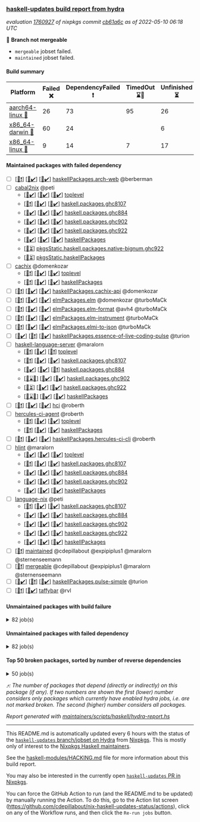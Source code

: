 ### [haskell-updates build report from hydra](https://hydra.nixos.org/jobset/nixpkgs/haskell-updates)
*evaluation [1760927](https://hydra.nixos.org/eval/1760927) of nixpkgs commit [cb61a6c](https://github.com/NixOS/nixpkgs/commits/cb61a6c576d794a7bd2c8ba392f68a7011939715) as of 2022-05-10 06:18 UTC*

:red_circle: **Branch not mergeable**
  * `mergeable` jobset failed.
  * `maintained` jobset failed.

#### Build summary

 | Platform | Failed :x: | DependencyFailed :heavy_exclamation_mark: | TimedOut :hourglass::no_entry_sign: | Unfinished :hourglass_flowing_sand: | Success :heavy_check_mark: | 
 | --- | --- | --- | --- | --- | --- | 
 | [aarch64-linux :iphone:](https://hydra.nixos.org/eval/1760927?filter=.aarch64-linux) | 26 | 73 | 95 | 26 | 6069 | 
 | [x86_64-darwin :apple:](https://hydra.nixos.org/eval/1760927?filter=.x86_64-darwin) | 60 | 24 |  | 6 | 6134 | 
 | [x86_64-linux :penguin:](https://hydra.nixos.org/eval/1760927?filter=.x86_64-linux) | 9 | 14 | 7 | 17 | 6272 | 
#### Maintained packages with failed dependency
- [ ] [[:iphone::heavy_exclamation_mark:]](https://hydra.nixos.org/build/176222440) [[:apple::heavy_check_mark:]](https://hydra.nixos.org/build/176231418) [[:penguin::heavy_check_mark:]](https://hydra.nixos.org/build/176218017) [haskellPackages.arch-web](https://hydra.nixos.org/eval/1760927?filter=haskellPackages.arch-web) @berberman
- [ ] [cabal2nix](https://hydra.nixos.org/eval/1760927?filter=cabal2nix) @peti
  - [[:iphone::heavy_check_mark:]](https://hydra.nixos.org/build/176234501) [[:apple::heavy_check_mark:]](https://hydra.nixos.org/build/176233688) [[:penguin::heavy_check_mark:]](https://hydra.nixos.org/build/176229084) [toplevel](https://hydra.nixos.org/eval/1760927?filter=cabal2nix)
  - [[:iphone::heavy_exclamation_mark:]](https://hydra.nixos.org/build/176231831) [[:apple::heavy_check_mark:]](https://hydra.nixos.org/build/176230995) [[:penguin::heavy_check_mark:]](https://hydra.nixos.org/build/176223082) [haskell.packages.ghc8107](https://hydra.nixos.org/eval/1760927?filter=haskell.packages.ghc8107.cabal2nix)
  - [[:iphone::heavy_check_mark:]](https://hydra.nixos.org/build/176232325) [[:apple::heavy_check_mark:]](https://hydra.nixos.org/build/176218374) [[:penguin::heavy_check_mark:]](https://hydra.nixos.org/build/176225963) [haskell.packages.ghc884](https://hydra.nixos.org/eval/1760927?filter=haskell.packages.ghc884.cabal2nix)
  - [[:iphone::heavy_check_mark:]](https://hydra.nixos.org/build/176222627) [[:apple::heavy_check_mark:]](https://hydra.nixos.org/build/176218610) [[:penguin::heavy_check_mark:]](https://hydra.nixos.org/build/176219941) [haskell.packages.ghc902](https://hydra.nixos.org/eval/1760927?filter=haskell.packages.ghc902.cabal2nix)
  - [[:iphone::heavy_check_mark:]](https://hydra.nixos.org/build/176235185) [[:apple::heavy_check_mark:]](https://hydra.nixos.org/build/176230538) [[:penguin::heavy_check_mark:]](https://hydra.nixos.org/build/176229884) [haskell.packages.ghc922](https://hydra.nixos.org/eval/1760927?filter=haskell.packages.ghc922.cabal2nix)
  - [[:iphone::heavy_check_mark:]](https://hydra.nixos.org/build/176233748) [[:apple::heavy_check_mark:]](https://hydra.nixos.org/build/176221147) [[:penguin::heavy_check_mark:]](https://hydra.nixos.org/build/176231748) [haskellPackages](https://hydra.nixos.org/eval/1760927?filter=haskellPackages.cabal2nix)
  -   [[:penguin::hourglass_flowing_sand:]](https://hydra.nixos.org/build/176223784) [pkgsStatic.haskell.packages.native-bignum.ghc922](https://hydra.nixos.org/eval/1760927?filter=pkgsStatic.haskell.packages.native-bignum.ghc922.cabal2nix)
  -   [[:penguin::hourglass_flowing_sand:]](https://hydra.nixos.org/build/176223090) [pkgsStatic.haskellPackages](https://hydra.nixos.org/eval/1760927?filter=pkgsStatic.haskellPackages.cabal2nix)
- [ ] [cachix](https://hydra.nixos.org/eval/1760927?filter=cachix) @domenkozar
  - [[:iphone::heavy_exclamation_mark:]](https://hydra.nixos.org/build/176225467) [[:apple::heavy_check_mark:]](https://hydra.nixos.org/build/176219334) [[:penguin::heavy_check_mark:]](https://hydra.nixos.org/build/176226037) [toplevel](https://hydra.nixos.org/eval/1760927?filter=cachix)
  - [[:iphone::heavy_exclamation_mark:]](https://hydra.nixos.org/build/176222937) [[:apple::heavy_check_mark:]](https://hydra.nixos.org/build/176217154) [[:penguin::heavy_check_mark:]](https://hydra.nixos.org/build/176233520) [haskellPackages](https://hydra.nixos.org/eval/1760927?filter=haskellPackages.cachix)
- [ ] [[:iphone::heavy_exclamation_mark:]](https://hydra.nixos.org/build/176234733) [[:apple::heavy_check_mark:]](https://hydra.nixos.org/build/176220669) [[:penguin::heavy_check_mark:]](https://hydra.nixos.org/build/176229330) [haskellPackages.cachix-api](https://hydra.nixos.org/eval/1760927?filter=haskellPackages.cachix-api) @domenkozar
- [ ] [[:iphone::heavy_exclamation_mark:]](https://hydra.nixos.org/build/176234449) [[:apple::heavy_check_mark:]](https://hydra.nixos.org/build/176224082) [[:penguin::heavy_check_mark:]](https://hydra.nixos.org/build/176228962) [elmPackages.elm](https://hydra.nixos.org/eval/1760927?filter=elmPackages.elm) @domenkozar @turboMaCk
- [ ] [[:iphone::heavy_exclamation_mark:]](https://hydra.nixos.org/build/176228420) [[:apple::heavy_check_mark:]](https://hydra.nixos.org/build/176221551) [[:penguin::heavy_check_mark:]](https://hydra.nixos.org/build/176235968) [elmPackages.elm-format](https://hydra.nixos.org/eval/1760927?filter=elmPackages.elm-format) @avh4 @turboMaCk
- [ ] [[:iphone::heavy_exclamation_mark:]](https://hydra.nixos.org/build/176234211) [[:apple::heavy_check_mark:]](https://hydra.nixos.org/build/176217877) [[:penguin::heavy_check_mark:]](https://hydra.nixos.org/build/176225850) [elmPackages.elm-instrument](https://hydra.nixos.org/eval/1760927?filter=elmPackages.elm-instrument) @turboMaCk
- [ ] [[:iphone::heavy_exclamation_mark:]](https://hydra.nixos.org/build/176230609) [[:apple::heavy_check_mark:]](https://hydra.nixos.org/build/176223429) [[:penguin::heavy_check_mark:]](https://hydra.nixos.org/build/176234543) [elmPackages.elmi-to-json](https://hydra.nixos.org/eval/1760927?filter=elmPackages.elmi-to-json) @turboMaCk
- [ ] [[:iphone::heavy_check_mark:]](https://hydra.nixos.org/build/176225251) [[:apple::heavy_exclamation_mark:]](https://hydra.nixos.org/build/176219085) [[:penguin::heavy_check_mark:]](https://hydra.nixos.org/build/176221126) [haskellPackages.essence-of-live-coding-pulse](https://hydra.nixos.org/eval/1760927?filter=haskellPackages.essence-of-live-coding-pulse) @turion
- [ ] [haskell-language-server](https://hydra.nixos.org/eval/1760927?filter=haskell-language-server) @maralorn
  - [[:iphone::heavy_exclamation_mark:]](https://hydra.nixos.org/build/176231149) [[:apple::heavy_check_mark:]](https://hydra.nixos.org/build/176231545) [[:penguin::heavy_exclamation_mark:]](https://hydra.nixos.org/build/176219894) [toplevel](https://hydra.nixos.org/eval/1760927?filter=haskell-language-server)
  - [[:iphone::heavy_exclamation_mark:]](https://hydra.nixos.org/build/176221857) [[:apple::heavy_check_mark:]](https://hydra.nixos.org/build/176227606) [[:penguin::heavy_check_mark:]](https://hydra.nixos.org/build/176227871) [haskell.packages.ghc8107](https://hydra.nixos.org/eval/1760927?filter=haskell.packages.ghc8107.haskell-language-server)
  - [[:iphone::heavy_check_mark:]](https://hydra.nixos.org/build/176221326) [[:apple::heavy_check_mark:]](https://hydra.nixos.org/build/176228402) [[:penguin::heavy_exclamation_mark:]](https://hydra.nixos.org/build/176220209) [haskell.packages.ghc884](https://hydra.nixos.org/eval/1760927?filter=haskell.packages.ghc884.haskell-language-server)
  - [[:iphone::hourglass::no_entry_sign:]](https://hydra.nixos.org/build/176227935) [[:apple::heavy_check_mark:]](https://hydra.nixos.org/build/176219999) [[:penguin::heavy_check_mark:]](https://hydra.nixos.org/build/176230819) [haskell.packages.ghc902](https://hydra.nixos.org/eval/1760927?filter=haskell.packages.ghc902.haskell-language-server)
  - [[:iphone::hourglass_flowing_sand:]](https://hydra.nixos.org/build/176235452) [[:apple::heavy_check_mark:]](https://hydra.nixos.org/build/176217813) [[:penguin::heavy_check_mark:]](https://hydra.nixos.org/build/176224880) [haskell.packages.ghc922](https://hydra.nixos.org/eval/1760927?filter=haskell.packages.ghc922.haskell-language-server)
  - [[:iphone::hourglass::no_entry_sign:]](https://hydra.nixos.org/build/176221795) [[:apple::heavy_check_mark:]](https://hydra.nixos.org/build/176223911) [[:penguin::heavy_check_mark:]](https://hydra.nixos.org/build/176229532) [haskellPackages](https://hydra.nixos.org/eval/1760927?filter=haskellPackages.haskell-language-server)
- [ ] [[:iphone::heavy_exclamation_mark:]](https://hydra.nixos.org/build/176220406) [[:apple::heavy_check_mark:]](https://hydra.nixos.org/build/176217145) [[:penguin::heavy_check_mark:]](https://hydra.nixos.org/build/176229929) [hci](https://hydra.nixos.org/eval/1760927?filter=hci) @roberth
- [ ] [hercules-ci-agent](https://hydra.nixos.org/eval/1760927?filter=hercules-ci-agent) @roberth
  - [[:iphone::heavy_exclamation_mark:]](https://hydra.nixos.org/build/176222160) [[:apple::heavy_check_mark:]](https://hydra.nixos.org/build/176225509) [[:penguin::heavy_check_mark:]](https://hydra.nixos.org/build/176224071) [toplevel](https://hydra.nixos.org/eval/1760927?filter=hercules-ci-agent)
  - [[:iphone::heavy_exclamation_mark:]](https://hydra.nixos.org/build/176219914) [[:apple::heavy_check_mark:]](https://hydra.nixos.org/build/176228214) [[:penguin::heavy_check_mark:]](https://hydra.nixos.org/build/176218992) [haskellPackages](https://hydra.nixos.org/eval/1760927?filter=haskellPackages.hercules-ci-agent)
- [ ] [[:iphone::heavy_exclamation_mark:]](https://hydra.nixos.org/build/176233373) [[:apple::heavy_check_mark:]](https://hydra.nixos.org/build/176233407) [[:penguin::heavy_check_mark:]](https://hydra.nixos.org/build/176226520) [haskellPackages.hercules-ci-cli](https://hydra.nixos.org/eval/1760927?filter=haskellPackages.hercules-ci-cli) @roberth
- [ ] [hlint](https://hydra.nixos.org/eval/1760927?filter=hlint) @maralorn
  - [[:iphone::heavy_check_mark:]](https://hydra.nixos.org/build/176235768) [[:apple::heavy_check_mark:]](https://hydra.nixos.org/build/176218066) [[:penguin::heavy_check_mark:]](https://hydra.nixos.org/build/176228885) [toplevel](https://hydra.nixos.org/eval/1760927?filter=hlint)
  - [[:iphone::heavy_exclamation_mark:]](https://hydra.nixos.org/build/176218120) [[:apple::heavy_check_mark:]](https://hydra.nixos.org/build/176228111) [[:penguin::heavy_check_mark:]](https://hydra.nixos.org/build/176228851) [haskell.packages.ghc8107](https://hydra.nixos.org/eval/1760927?filter=haskell.packages.ghc8107.hlint)
  - [[:iphone::heavy_check_mark:]](https://hydra.nixos.org/build/176227022) [[:apple::heavy_check_mark:]](https://hydra.nixos.org/build/176225826) [[:penguin::heavy_check_mark:]](https://hydra.nixos.org/build/176228309) [haskell.packages.ghc884](https://hydra.nixos.org/eval/1760927?filter=haskell.packages.ghc884.hlint)
  - [[:iphone::heavy_check_mark:]](https://hydra.nixos.org/build/176225519) [[:apple::heavy_check_mark:]](https://hydra.nixos.org/build/176224753) [[:penguin::heavy_check_mark:]](https://hydra.nixos.org/build/176226255) [haskell.packages.ghc902](https://hydra.nixos.org/eval/1760927?filter=haskell.packages.ghc902.hlint)
  - [[:iphone::heavy_check_mark:]](https://hydra.nixos.org/build/176235308) [[:apple::heavy_check_mark:]](https://hydra.nixos.org/build/176229312) [[:penguin::heavy_check_mark:]](https://hydra.nixos.org/build/176228946) [haskellPackages](https://hydra.nixos.org/eval/1760927?filter=haskellPackages.hlint)
- [ ] [language-nix](https://hydra.nixos.org/eval/1760927?filter=language-nix) @peti
  - [[:iphone::heavy_exclamation_mark:]](https://hydra.nixos.org/build/176231927) [[:apple::heavy_check_mark:]](https://hydra.nixos.org/build/176217350) [[:penguin::heavy_check_mark:]](https://hydra.nixos.org/build/176217672) [haskell.packages.ghc8107](https://hydra.nixos.org/eval/1760927?filter=haskell.packages.ghc8107.language-nix)
  - [[:iphone::heavy_check_mark:]](https://hydra.nixos.org/build/176228785) [[:apple::heavy_check_mark:]](https://hydra.nixos.org/build/176225825) [[:penguin::heavy_check_mark:]](https://hydra.nixos.org/build/176232740) [haskell.packages.ghc884](https://hydra.nixos.org/eval/1760927?filter=haskell.packages.ghc884.language-nix)
  - [[:iphone::heavy_check_mark:]](https://hydra.nixos.org/build/176232304) [[:apple::heavy_check_mark:]](https://hydra.nixos.org/build/176219339) [[:penguin::heavy_check_mark:]](https://hydra.nixos.org/build/176219898) [haskell.packages.ghc902](https://hydra.nixos.org/eval/1760927?filter=haskell.packages.ghc902.language-nix)
  - [[:iphone::heavy_check_mark:]](https://hydra.nixos.org/build/176235323) [[:apple::heavy_check_mark:]](https://hydra.nixos.org/build/176233236) [[:penguin::heavy_check_mark:]](https://hydra.nixos.org/build/176221265) [haskell.packages.ghc922](https://hydra.nixos.org/eval/1760927?filter=haskell.packages.ghc922.language-nix)
  - [[:iphone::heavy_check_mark:]](https://hydra.nixos.org/build/176230905) [[:apple::heavy_check_mark:]](https://hydra.nixos.org/build/176222303) [[:penguin::heavy_check_mark:]](https://hydra.nixos.org/build/176227669) [haskellPackages](https://hydra.nixos.org/eval/1760927?filter=haskellPackages.language-nix)
- [ ] [[:penguin::heavy_exclamation_mark:]](https://hydra.nixos.org/build/176231260) [maintained](https://hydra.nixos.org/eval/1760927?filter=maintained) @cdepillabout @expipiplus1 @maralorn @sternenseemann
- [ ] [[:penguin::heavy_exclamation_mark:]](https://hydra.nixos.org/build/176229571) [mergeable](https://hydra.nixos.org/eval/1760927?filter=mergeable) @cdepillabout @expipiplus1 @maralorn @sternenseemann
- [ ] [[:iphone::heavy_check_mark:]](https://hydra.nixos.org/build/176227738) [[:apple::heavy_exclamation_mark:]](https://hydra.nixos.org/build/176220497) [[:penguin::heavy_check_mark:]](https://hydra.nixos.org/build/176231649) [haskellPackages.pulse-simple](https://hydra.nixos.org/eval/1760927?filter=haskellPackages.pulse-simple) @turion
- [ ] [[:iphone::heavy_exclamation_mark:]](https://hydra.nixos.org/build/176230243) [[:penguin::heavy_check_mark:]](https://hydra.nixos.org/build/176225751) [taffybar](https://hydra.nixos.org/eval/1760927?filter=taffybar) @rvl
#### Unmaintained packages with build failure
<details><summary>82 job(s) </summary>

- [ ] [[:iphone::x:]](https://hydra.nixos.org/build/176218591) [[:apple::heavy_check_mark:]](https://hydra.nixos.org/build/176225958) [[:penguin::heavy_check_mark:]](https://hydra.nixos.org/build/176225390) [haskellPackages.servant-client-core](https://hydra.nixos.org/eval/1760927?filter=haskellPackages.servant-client-core)  :arrow_heading_up: 20 | 131
- [ ] [[:iphone::x:]](https://hydra.nixos.org/build/176232514) [[:apple::heavy_check_mark:]](https://hydra.nixos.org/build/176225324) [[:penguin::heavy_check_mark:]](https://hydra.nixos.org/build/176219161) [haskellPackages.OrderedBits](https://hydra.nixos.org/eval/1760927?filter=haskellPackages.OrderedBits)  :arrow_heading_up: 5 | 36
- [ ] [[:iphone::x:]](https://hydra.nixos.org/build/176234908) [[:apple::heavy_check_mark:]](https://hydra.nixos.org/build/176219519) [[:penguin::heavy_check_mark:]](https://hydra.nixos.org/build/176217125) [haskellPackages.hw-json-simd](https://hydra.nixos.org/eval/1760927?filter=haskellPackages.hw-json-simd)  :arrow_heading_up: 2 | 8
- [ ] [[:iphone::x:]](https://hydra.nixos.org/build/176217609) [[:apple::heavy_check_mark:]](https://hydra.nixos.org/build/176220144) [[:penguin::heavy_check_mark:]](https://hydra.nixos.org/build/176233746) [haskellPackages.hw-simd](https://hydra.nixos.org/eval/1760927?filter=haskellPackages.hw-simd)  :arrow_heading_up: 2 | 8
- [ ] [[:iphone::x:]](https://hydra.nixos.org/build/176220939) [[:apple::heavy_check_mark:]](https://hydra.nixos.org/build/176234808) [[:penguin::heavy_check_mark:]](https://hydra.nixos.org/build/176232985) [haskellPackages.cdar-mBound](https://hydra.nixos.org/eval/1760927?filter=haskellPackages.cdar-mBound)  :arrow_heading_up: 2 | 2
- [ ] [[:iphone::x:]](https://hydra.nixos.org/build/176233981) [[:apple::heavy_check_mark:]](https://hydra.nixos.org/build/176218434) [[:penguin::heavy_check_mark:]](https://hydra.nixos.org/build/176234004) [haskellPackages.quic](https://hydra.nixos.org/eval/1760927?filter=haskellPackages.quic)  :arrow_heading_up: 2 | 2
- [ ] [[:iphone::x:]](https://hydra.nixos.org/build/176235498) [[:apple::heavy_check_mark:]](https://hydra.nixos.org/build/176218862) [[:penguin::heavy_check_mark:]](https://hydra.nixos.org/build/176224692) [haskellPackages.freetype2](https://hydra.nixos.org/eval/1760927?filter=haskellPackages.freetype2)  :arrow_heading_up: 1 | 8
- [ ] [[:iphone::heavy_check_mark:]](https://hydra.nixos.org/build/176233391) [[:apple::x:]](https://hydra.nixos.org/build/176232441) [[:penguin::heavy_check_mark:]](https://hydra.nixos.org/build/176232073) [haskellPackages.free-vector-spaces](https://hydra.nixos.org/eval/1760927?filter=haskellPackages.free-vector-spaces)  :arrow_heading_up: 1 | 7
- [ ] [[:iphone::x:]](https://hydra.nixos.org/build/176222974) [[:apple::heavy_check_mark:]](https://hydra.nixos.org/build/176225804) [[:penguin::heavy_check_mark:]](https://hydra.nixos.org/build/176227295) [haskellPackages.long-double](https://hydra.nixos.org/eval/1760927?filter=haskellPackages.long-double)  :arrow_heading_up: 1 | 2
- [ ] [[:iphone::x:]](https://hydra.nixos.org/build/176220064) [[:apple::x:]](https://hydra.nixos.org/build/176219789) [[:penguin::heavy_check_mark:]](https://hydra.nixos.org/build/176232784) [haskellPackages.easytensor](https://hydra.nixos.org/eval/1760927?filter=haskellPackages.easytensor)  :arrow_heading_up: 1 | 1
- [ ] [[:iphone::heavy_check_mark:]](https://hydra.nixos.org/build/176225439) [[:apple::x:]](https://hydra.nixos.org/build/176234687) [[:penguin::heavy_check_mark:]](https://hydra.nixos.org/build/176224301) [haskellPackages.grab](https://hydra.nixos.org/eval/1760927?filter=haskellPackages.grab)  :arrow_heading_up: 1 | 1
- [ ] [[:iphone::heavy_check_mark:]](https://hydra.nixos.org/build/176229284) [[:apple::x:]](https://hydra.nixos.org/build/176223707) [[:penguin::x:]](https://hydra.nixos.org/build/176221374) [haskellPackages.kazura-queue](https://hydra.nixos.org/eval/1760927?filter=haskellPackages.kazura-queue)  :arrow_heading_up: 1 | 1
- [ ] [[:iphone::heavy_check_mark:]](https://hydra.nixos.org/build/176219534) [[:apple::x:]](https://hydra.nixos.org/build/176228122) [[:penguin::heavy_check_mark:]](https://hydra.nixos.org/build/176229972) [haskellPackages.keep-alive](https://hydra.nixos.org/eval/1760927?filter=haskellPackages.keep-alive)  :arrow_heading_up: 1 | 1
- [ ] [[:iphone::x:]](https://hydra.nixos.org/build/176218387) [[:apple::heavy_check_mark:]](https://hydra.nixos.org/build/176234896) [[:penguin::heavy_check_mark:]](https://hydra.nixos.org/build/176217437) [haskellPackages.nlopt-haskell](https://hydra.nixos.org/eval/1760927?filter=haskellPackages.nlopt-haskell)  :arrow_heading_up: 1 | 1
- [ ] [[:iphone::x:]](https://hydra.nixos.org/build/176224501) [[:apple::x:]](https://hydra.nixos.org/build/176234692) [[:penguin::heavy_check_mark:]](https://hydra.nixos.org/build/176217510) [haskellPackages.postgresql-syntax](https://hydra.nixos.org/eval/1760927?filter=haskellPackages.postgresql-syntax)  :arrow_heading_up: 1 | 1
- [ ] [[:iphone::x:]](https://hydra.nixos.org/build/176230710) [[:apple::heavy_check_mark:]](https://hydra.nixos.org/build/176232270) [[:penguin::heavy_check_mark:]](https://hydra.nixos.org/build/176227029) [haskellPackages.swisstable](https://hydra.nixos.org/eval/1760927?filter=haskellPackages.swisstable)  :arrow_heading_up: 1 | 1
- [ ] [[:iphone::x:]](https://hydra.nixos.org/build/176222938) [[:apple::heavy_check_mark:]](https://hydra.nixos.org/build/176229030) [[:penguin::heavy_check_mark:]](https://hydra.nixos.org/build/176230167) [haskellPackages.unicode-properties](https://hydra.nixos.org/eval/1760927?filter=haskellPackages.unicode-properties)  :arrow_heading_up: 1 | 1
- [ ] [[:iphone::heavy_check_mark:]](https://hydra.nixos.org/build/176230068) [[:apple::heavy_check_mark:]](https://hydra.nixos.org/build/176234986) [[:penguin::x:]](https://hydra.nixos.org/build/176234414) [haskellPackages.inflections](https://hydra.nixos.org/eval/1760927?filter=haskellPackages.inflections)  :arrow_heading_up: 0 | 11
- [ ] [[:iphone::heavy_check_mark:]](https://hydra.nixos.org/build/176236085) [[:apple::x:]](https://hydra.nixos.org/build/176223831) [[:penguin::heavy_check_mark:]](https://hydra.nixos.org/build/176221915) [haskellPackages.zip](https://hydra.nixos.org/eval/1760927?filter=haskellPackages.zip)  :arrow_heading_up: 0 | 5
- [ ] [[:iphone::heavy_check_mark:]](https://hydra.nixos.org/build/176229613) [[:apple::x:]](https://hydra.nixos.org/build/176219104) [[:penguin::heavy_check_mark:]](https://hydra.nixos.org/build/176233144) [haskellPackages.PyF](https://hydra.nixos.org/eval/1760927?filter=haskellPackages.PyF)  :arrow_heading_up: 0 | 4
- [ ] [[:iphone::heavy_check_mark:]](https://hydra.nixos.org/build/176234564) [[:apple::x:]](https://hydra.nixos.org/build/176229691) [[:penguin::heavy_check_mark:]](https://hydra.nixos.org/build/176220391) [haskellPackages.hmidi](https://hydra.nixos.org/eval/1760927?filter=haskellPackages.hmidi)  :arrow_heading_up: 0 | 4
- [ ] [[:iphone::heavy_check_mark:]](https://hydra.nixos.org/build/176235396) [[:apple::x:]](https://hydra.nixos.org/build/176223148) [[:penguin::heavy_check_mark:]](https://hydra.nixos.org/build/176233364) [haskellPackages.posix-socket](https://hydra.nixos.org/eval/1760927?filter=haskellPackages.posix-socket)  :arrow_heading_up: 0 | 2
- [ ] [[:iphone::x:]](https://hydra.nixos.org/build/176232348) [[:apple::x:]](https://hydra.nixos.org/build/176231528) [[:penguin::x:]](https://hydra.nixos.org/build/176227080) [haskellPackages.alfred-margaret](https://hydra.nixos.org/eval/1760927?filter=haskellPackages.alfred-margaret)  :arrow_heading_up: 0 | 1
- [ ] [[:iphone::x:]](https://hydra.nixos.org/build/176218033) [[:apple::x:]](https://hydra.nixos.org/build/176220668) [[:penguin::x:]](https://hydra.nixos.org/build/176225775) [haskellPackages.dbmigrations](https://hydra.nixos.org/eval/1760927?filter=haskellPackages.dbmigrations)  :arrow_heading_up: 0 | 1
- [ ] [[:iphone::heavy_check_mark:]](https://hydra.nixos.org/build/176222048) [[:apple::x:]](https://hydra.nixos.org/build/176218662) [[:penguin::heavy_check_mark:]](https://hydra.nixos.org/build/176233665) [haskellPackages.gi-gdkx11](https://hydra.nixos.org/eval/1760927?filter=haskellPackages.gi-gdkx11)  :arrow_heading_up: 0 | 1
- [ ] [[:iphone::heavy_check_mark:]](https://hydra.nixos.org/build/176221232) [[:apple::x:]](https://hydra.nixos.org/build/176229722) [[:penguin::heavy_check_mark:]](https://hydra.nixos.org/build/176235919) [haskellPackages.hamid](https://hydra.nixos.org/eval/1760927?filter=haskellPackages.hamid)  :arrow_heading_up: 0 | 1
- [ ] [[:iphone::heavy_check_mark:]](https://hydra.nixos.org/build/176227818) [[:apple::x:]](https://hydra.nixos.org/build/176228285) [[:penguin::heavy_check_mark:]](https://hydra.nixos.org/build/176234152) [haskellPackages.hmatrix-morpheus](https://hydra.nixos.org/eval/1760927?filter=haskellPackages.hmatrix-morpheus)  :arrow_heading_up: 0 | 1
- [ ] [[:iphone::heavy_check_mark:]](https://hydra.nixos.org/build/176227386) [[:apple::x:]](https://hydra.nixos.org/build/176223450) [[:penguin::heavy_check_mark:]](https://hydra.nixos.org/build/176235958) [haskellPackages.huckleberry](https://hydra.nixos.org/eval/1760927?filter=haskellPackages.huckleberry)  :arrow_heading_up: 0 | 1
- [ ] [[:iphone::heavy_check_mark:]](https://hydra.nixos.org/build/176226304) [[:apple::x:]](https://hydra.nixos.org/build/176232453) [[:penguin::heavy_check_mark:]](https://hydra.nixos.org/build/176219742) [haskellPackages.openal-ffi](https://hydra.nixos.org/eval/1760927?filter=haskellPackages.openal-ffi)  :arrow_heading_up: 0 | 1
- [ ] [[:iphone::x:]](https://hydra.nixos.org/build/176230047) [[:apple::heavy_check_mark:]](https://hydra.nixos.org/build/176223568) [[:penguin::heavy_check_mark:]](https://hydra.nixos.org/build/176234745) [haskellPackages.picosat](https://hydra.nixos.org/eval/1760927?filter=haskellPackages.picosat)  :arrow_heading_up: 0 | 1
- [ ] [[:iphone::heavy_check_mark:]](https://hydra.nixos.org/build/176231207) [[:apple::x:]](https://hydra.nixos.org/build/176227992) [[:penguin::heavy_check_mark:]](https://hydra.nixos.org/build/176223356) [haskellPackages.select](https://hydra.nixos.org/eval/1760927?filter=haskellPackages.select)  :arrow_heading_up: 0 | 1
- [ ] [[:iphone::heavy_check_mark:]](https://hydra.nixos.org/build/176220206) [[:apple::heavy_check_mark:]](https://hydra.nixos.org/build/176220625) [[:penguin::x:]](https://hydra.nixos.org/build/176234505) [haskellPackages.simple-vec3](https://hydra.nixos.org/eval/1760927?filter=haskellPackages.simple-vec3)  :arrow_heading_up: 0 | 1
- [ ] [[:iphone::heavy_check_mark:]](https://hydra.nixos.org/build/176232140) [[:apple::x:]](https://hydra.nixos.org/build/176229392) [[:penguin::heavy_check_mark:]](https://hydra.nixos.org/build/176236082) [haskellPackages.sysinfo](https://hydra.nixos.org/eval/1760927?filter=haskellPackages.sysinfo)  :arrow_heading_up: 0 | 1
- [ ] [[:iphone::heavy_check_mark:]](https://hydra.nixos.org/build/176222959) [[:apple::x:]](https://hydra.nixos.org/build/176231302) [[:penguin::heavy_check_mark:]](https://hydra.nixos.org/build/176223818) [haskellPackages.FractalArt](https://hydra.nixos.org/eval/1760927?filter=haskellPackages.FractalArt) 
- [ ] [[:iphone::x:]](https://hydra.nixos.org/build/176236105) [[:apple::x:]](https://hydra.nixos.org/build/176221490) [[:penguin::x:]](https://hydra.nixos.org/build/176217204) [haskellPackages.HangmanAscii](https://hydra.nixos.org/eval/1760927?filter=haskellPackages.HangmanAscii) 
- [ ] [[:iphone::x:]](https://hydra.nixos.org/build/176228593) [[:apple::heavy_check_mark:]](https://hydra.nixos.org/build/176233836) [[:penguin::heavy_check_mark:]](https://hydra.nixos.org/build/176228220) [haskellPackages.HsASA](https://hydra.nixos.org/eval/1760927?filter=haskellPackages.HsASA) 
- [ ] [[:iphone::hourglass_flowing_sand:]](https://hydra.nixos.org/build/176232479) [[:apple::x:]](https://hydra.nixos.org/build/176217405) [[:penguin::hourglass::no_entry_sign:]](https://hydra.nixos.org/build/176231790) [haskellPackages.bindings-common](https://hydra.nixos.org/eval/1760927?filter=haskellPackages.bindings-common) 
- [ ] [[:iphone::heavy_check_mark:]](https://hydra.nixos.org/build/176229655) [[:apple::x:]](https://hydra.nixos.org/build/176227633) [[:penguin::heavy_check_mark:]](https://hydra.nixos.org/build/176232713) [haskellPackages.broadcast-chan-pipes](https://hydra.nixos.org/eval/1760927?filter=haskellPackages.broadcast-chan-pipes) 
- [ ] [[:iphone::heavy_check_mark:]](https://hydra.nixos.org/build/176224750) [[:apple::x:]](https://hydra.nixos.org/build/176218842) [[:penguin::heavy_check_mark:]](https://hydra.nixos.org/build/176219977) [haskellPackages.chiphunk](https://hydra.nixos.org/eval/1760927?filter=haskellPackages.chiphunk) 
- [ ] [[:iphone::x:]](https://hydra.nixos.org/build/176224057) [[:apple::heavy_check_mark:]](https://hydra.nixos.org/build/176228114) [[:penguin::heavy_check_mark:]](https://hydra.nixos.org/build/176227960) [haskellPackages.comfort-fftw](https://hydra.nixos.org/eval/1760927?filter=haskellPackages.comfort-fftw) 
- [ ] [[:iphone::heavy_check_mark:]](https://hydra.nixos.org/build/176218657) [[:apple::x:]](https://hydra.nixos.org/build/176233498) [[:penguin::heavy_check_mark:]](https://hydra.nixos.org/build/176233514) [haskellPackages.diskhash](https://hydra.nixos.org/eval/1760927?filter=haskellPackages.diskhash) 
- [ ] [[:iphone::heavy_check_mark:]](https://hydra.nixos.org/build/176218144) [[:apple::x:]](https://hydra.nixos.org/build/176217977) [[:penguin::heavy_check_mark:]](https://hydra.nixos.org/build/176216924) [haskellPackages.epub-tools](https://hydra.nixos.org/eval/1760927?filter=haskellPackages.epub-tools) 
- [ ] [[:iphone::heavy_check_mark:]](https://hydra.nixos.org/build/176225358) [[:apple::x:]](https://hydra.nixos.org/build/176231425) [[:penguin::heavy_check_mark:]](https://hydra.nixos.org/build/176220233) [haskellPackages.fsnotify-conduit](https://hydra.nixos.org/eval/1760927?filter=haskellPackages.fsnotify-conduit) 
- [ ] [[:iphone::heavy_check_mark:]](https://hydra.nixos.org/build/176226784) [[:apple::x:]](https://hydra.nixos.org/build/176221088) [[:penguin::heavy_check_mark:]](https://hydra.nixos.org/build/176224711) [haskellPackages.fudgets](https://hydra.nixos.org/eval/1760927?filter=haskellPackages.fudgets) 
- [ ] [[:iphone::heavy_check_mark:]](https://hydra.nixos.org/build/176236132) [[:apple::x:]](https://hydra.nixos.org/build/176230262) [[:penguin::heavy_check_mark:]](https://hydra.nixos.org/build/176234579) [haskellPackages.gerrit](https://hydra.nixos.org/eval/1760927?filter=haskellPackages.gerrit) 
- [ ] [[:iphone::heavy_check_mark:]](https://hydra.nixos.org/build/176225479) [[:apple::x:]](https://hydra.nixos.org/build/176225939) [[:penguin::heavy_check_mark:]](https://hydra.nixos.org/build/176230855) [haskellPackages.ghc-gc-hook](https://hydra.nixos.org/eval/1760927?filter=haskellPackages.ghc-gc-hook) 
- [ ] [[:apple::x:]](https://hydra.nixos.org/build/176223548) [haskellPackages.gi-gtkosxapplication](https://hydra.nixos.org/eval/1760927?filter=haskellPackages.gi-gtkosxapplication) 
- [ ] [[:iphone::x:]](https://hydra.nixos.org/build/176233592) [[:penguin::heavy_check_mark:]](https://hydra.nixos.org/build/176231390) [haskellPackages.gnome-keyring](https://hydra.nixos.org/eval/1760927?filter=haskellPackages.gnome-keyring) 
- [ ] [[:apple::x:]](https://hydra.nixos.org/build/176231923) [haskellPackages.gtk-mac-integration](https://hydra.nixos.org/eval/1760927?filter=haskellPackages.gtk-mac-integration) 
- [ ] [[:iphone::heavy_check_mark:]](https://hydra.nixos.org/build/176220335) [[:apple::x:]](https://hydra.nixos.org/build/176222108) [[:penguin::heavy_check_mark:]](https://hydra.nixos.org/build/176231298) [haskellPackages.gtk-traymanager](https://hydra.nixos.org/eval/1760927?filter=haskellPackages.gtk-traymanager) 
- [ ] [[:apple::x:]](https://hydra.nixos.org/build/176217831) [haskellPackages.gtk3-mac-integration](https://hydra.nixos.org/eval/1760927?filter=haskellPackages.gtk3-mac-integration) 
- [ ] [[:iphone::heavy_check_mark:]](https://hydra.nixos.org/build/176224508) [[:apple::x:]](https://hydra.nixos.org/build/176221979) [[:penguin::heavy_check_mark:]](https://hydra.nixos.org/build/176225500) [haskellPackages.hid](https://hydra.nixos.org/eval/1760927?filter=haskellPackages.hid) 
- [ ] [[:iphone::heavy_check_mark:]](https://hydra.nixos.org/build/176220584) [[:apple::x:]](https://hydra.nixos.org/build/176225632) [[:penguin::heavy_check_mark:]](https://hydra.nixos.org/build/176226399) [haskellPackages.hinotify-conduit](https://hydra.nixos.org/eval/1760927?filter=haskellPackages.hinotify-conduit) 
- [ ] [[:iphone::heavy_check_mark:]](https://hydra.nixos.org/build/176219446) [[:apple::heavy_check_mark:]](https://hydra.nixos.org/build/176220594) [[:penguin::x:]](https://hydra.nixos.org/build/176221042) [haskellPackages.hssh](https://hydra.nixos.org/eval/1760927?filter=haskellPackages.hssh) 
- [ ] [[:iphone::heavy_check_mark:]](https://hydra.nixos.org/build/176223497) [[:apple::x:]](https://hydra.nixos.org/build/176233960) [[:penguin::heavy_check_mark:]](https://hydra.nixos.org/build/176227548) [haskellPackages.hsshellscript](https://hydra.nixos.org/eval/1760927?filter=haskellPackages.hsshellscript) 
- [ ] [[:iphone::heavy_check_mark:]](https://hydra.nixos.org/build/176230797) [[:apple::x:]](https://hydra.nixos.org/build/176234315) [[:penguin::heavy_check_mark:]](https://hydra.nixos.org/build/176234952) [haskellPackages.hssourceinfo](https://hydra.nixos.org/eval/1760927?filter=haskellPackages.hssourceinfo) 
- [ ] [[:iphone::heavy_check_mark:]](https://hydra.nixos.org/build/176230072) [[:apple::x:]](https://hydra.nixos.org/build/176220648) [[:penguin::heavy_check_mark:]](https://hydra.nixos.org/build/176223758) [haskellPackages.ipcvar](https://hydra.nixos.org/eval/1760927?filter=haskellPackages.ipcvar) 
- [ ] [[:iphone::x:]](https://hydra.nixos.org/build/176217953) [[:apple::heavy_check_mark:]](https://hydra.nixos.org/build/176218449) [[:penguin::heavy_check_mark:]](https://hydra.nixos.org/build/176219862) [haskellPackages.jammittools](https://hydra.nixos.org/eval/1760927?filter=haskellPackages.jammittools) 
- [ ] [[:apple::x:]](https://hydra.nixos.org/build/176226184) [haskellPackages.kqueue](https://hydra.nixos.org/eval/1760927?filter=haskellPackages.kqueue) 
- [ ] [[:iphone::hourglass::no_entry_sign:]](https://hydra.nixos.org/build/176217060) [[:apple::x:]](https://hydra.nixos.org/build/176227490) [[:penguin::x:]](https://hydra.nixos.org/build/176229784) [haskellPackages.layout-rules](https://hydra.nixos.org/eval/1760927?filter=haskellPackages.layout-rules) 
- [ ] [[:iphone::heavy_check_mark:]](https://hydra.nixos.org/build/176217070) [[:apple::x:]](https://hydra.nixos.org/build/176225711) [[:penguin::heavy_check_mark:]](https://hydra.nixos.org/build/176231498) [haskellPackages.linux-framebuffer](https://hydra.nixos.org/eval/1760927?filter=haskellPackages.linux-framebuffer) 
- [ ] [[:iphone::heavy_check_mark:]](https://hydra.nixos.org/build/176232126) [[:apple::x:]](https://hydra.nixos.org/build/176223350) [[:penguin::heavy_check_mark:]](https://hydra.nixos.org/build/176231060) [haskellPackages.mediawiki2latex](https://hydra.nixos.org/eval/1760927?filter=haskellPackages.mediawiki2latex) 
- [ ] [[:iphone::heavy_check_mark:]](https://hydra.nixos.org/build/176222599) [[:apple::x:]](https://hydra.nixos.org/build/176233110) [[:penguin::heavy_check_mark:]](https://hydra.nixos.org/build/176236111) [haskellPackages.mercury-api](https://hydra.nixos.org/eval/1760927?filter=haskellPackages.mercury-api) 
- [ ] [[:iphone::heavy_check_mark:]](https://hydra.nixos.org/build/176218277) [[:apple::x:]](https://hydra.nixos.org/build/176229091) [[:penguin::heavy_check_mark:]](https://hydra.nixos.org/build/176229833) [haskellPackages.nano-cryptr](https://hydra.nixos.org/eval/1760927?filter=haskellPackages.nano-cryptr) 
- [ ] [[:iphone::heavy_check_mark:]](https://hydra.nixos.org/build/176225941) [[:apple::x:]](https://hydra.nixos.org/build/176227198) [[:penguin::heavy_check_mark:]](https://hydra.nixos.org/build/176233102) [haskellPackages.persistent-pagination](https://hydra.nixos.org/eval/1760927?filter=haskellPackages.persistent-pagination) 
- [ ] [[:iphone::heavy_check_mark:]](https://hydra.nixos.org/build/176224338) [[:apple::x:]](https://hydra.nixos.org/build/176217053) [[:penguin::heavy_check_mark:]](https://hydra.nixos.org/build/176227722) [haskellPackages.phatsort](https://hydra.nixos.org/eval/1760927?filter=haskellPackages.phatsort) 
- [ ] [[:iphone::heavy_check_mark:]](https://hydra.nixos.org/build/176225834) [[:apple::x:]](https://hydra.nixos.org/build/176228638) [[:penguin::heavy_check_mark:]](https://hydra.nixos.org/build/176219975) [haskellPackages.ping-wrapper](https://hydra.nixos.org/eval/1760927?filter=haskellPackages.ping-wrapper) 
- [ ] [[:iphone::x:]](https://hydra.nixos.org/build/176233561) [[:apple::x:]](https://hydra.nixos.org/build/176222734) [[:penguin::x:]](https://hydra.nixos.org/build/176223553) [haskellPackages.podenv](https://hydra.nixos.org/eval/1760927?filter=haskellPackages.podenv) 
- [ ] [[:iphone::heavy_check_mark:]](https://hydra.nixos.org/build/176235244) [[:apple::x:]](https://hydra.nixos.org/build/176234097) [[:penguin::heavy_check_mark:]](https://hydra.nixos.org/build/176230163) [haskellPackages.posix-timer](https://hydra.nixos.org/eval/1760927?filter=haskellPackages.posix-timer) 
- [ ] [[:iphone::heavy_check_mark:]](https://hydra.nixos.org/build/176216990) [[:apple::x:]](https://hydra.nixos.org/build/176232705) [[:penguin::heavy_check_mark:]](https://hydra.nixos.org/build/176228859) [haskellPackages.pthread](https://hydra.nixos.org/eval/1760927?filter=haskellPackages.pthread) 
- [ ] [[:iphone::x:]](https://hydra.nixos.org/build/176232906) [[:apple::heavy_check_mark:]](https://hydra.nixos.org/build/176231106) [[:penguin::heavy_check_mark:]](https://hydra.nixos.org/build/176232921) [haskellPackages.risc386](https://hydra.nixos.org/eval/1760927?filter=haskellPackages.risc386) 
- [ ] [[:iphone::heavy_check_mark:]](https://hydra.nixos.org/build/176226035) [[:apple::x:]](https://hydra.nixos.org/build/176230854) [[:penguin::heavy_check_mark:]](https://hydra.nixos.org/build/176217187) [haskellPackages.sfml-audio](https://hydra.nixos.org/eval/1760927?filter=haskellPackages.sfml-audio) 
- [ ] [[:iphone::heavy_check_mark:]](https://hydra.nixos.org/build/176225317) [[:apple::x:]](https://hydra.nixos.org/build/176234892) [[:penguin::heavy_check_mark:]](https://hydra.nixos.org/build/176233500) [haskellPackages.shared-memory](https://hydra.nixos.org/eval/1760927?filter=haskellPackages.shared-memory) 
- [ ] [[:iphone::hourglass::no_entry_sign:]](https://hydra.nixos.org/build/176221612) [[:apple::x:]](https://hydra.nixos.org/build/176219310) [[:penguin::hourglass::no_entry_sign:]](https://hydra.nixos.org/build/176224309) [haskellPackages.skews](https://hydra.nixos.org/eval/1760927?filter=haskellPackages.skews) 
- [ ] [[:iphone::x:]](https://hydra.nixos.org/build/176233913) [[:apple::x:]](https://hydra.nixos.org/build/176227957) [[:penguin::heavy_check_mark:]](https://hydra.nixos.org/build/176223357) [haskellPackages.slugify](https://hydra.nixos.org/eval/1760927?filter=haskellPackages.slugify) 
- [ ] [[:iphone::heavy_check_mark:]](https://hydra.nixos.org/build/176219913) [[:apple::x:]](https://hydra.nixos.org/build/176227079) [[:penguin::heavy_check_mark:]](https://hydra.nixos.org/build/176235636) [haskellPackages.tailfile-hinotify](https://hydra.nixos.org/eval/1760927?filter=haskellPackages.tailfile-hinotify) 
- [ ] [[:iphone::x:]](https://hydra.nixos.org/build/176229817) [[:apple::heavy_check_mark:]](https://hydra.nixos.org/build/176222898) [[:penguin::heavy_check_mark:]](https://hydra.nixos.org/build/176223773) [haskellPackages.wiringPi](https://hydra.nixos.org/eval/1760927?filter=haskellPackages.wiringPi) 
- [ ] [[:iphone::x:]](https://hydra.nixos.org/build/176219652) [[:apple::heavy_check_mark:]](https://hydra.nixos.org/build/176219088) [[:penguin::heavy_check_mark:]](https://hydra.nixos.org/build/176229568) [haskellPackages.x86-64bit](https://hydra.nixos.org/eval/1760927?filter=haskellPackages.x86-64bit) 
- [ ] [[:iphone::heavy_check_mark:]](https://hydra.nixos.org/build/176223164) [[:apple::x:]](https://hydra.nixos.org/build/176218566) [[:penguin::heavy_check_mark:]](https://hydra.nixos.org/build/176224142) [haskellPackages.xmonad-utils](https://hydra.nixos.org/eval/1760927?filter=haskellPackages.xmonad-utils) 
- [ ] [[:iphone::heavy_check_mark:]](https://hydra.nixos.org/build/176223500) [[:apple::x:]](https://hydra.nixos.org/build/176225325) [[:penguin::heavy_check_mark:]](https://hydra.nixos.org/build/176219532) [haskellPackages.yoga](https://hydra.nixos.org/eval/1760927?filter=haskellPackages.yoga) 
- [ ] [[:iphone::heavy_check_mark:]](https://hydra.nixos.org/build/176218531) [[:apple::x:]](https://hydra.nixos.org/build/176218718) [[:penguin::heavy_check_mark:]](https://hydra.nixos.org/build/176221052) [haskellPackages.zot](https://hydra.nixos.org/eval/1760927?filter=haskellPackages.zot) 
- [ ] [[:iphone::heavy_check_mark:]](https://hydra.nixos.org/build/176228162) [[:apple::x:]](https://hydra.nixos.org/build/176217880) [[:penguin::heavy_check_mark:]](https://hydra.nixos.org/build/176218897) [haskellPackages.zxcvbn-c](https://hydra.nixos.org/eval/1760927?filter=haskellPackages.zxcvbn-c) 
</details>

#### Unmaintained packages with failed dependency
<details><summary>82 job(s) </summary>

- [ ] [ghc-lib-parser-ex](https://hydra.nixos.org/eval/1760927?filter=ghc-lib-parser-ex)  :arrow_heading_up: 21 | 36
  - [[:iphone::heavy_exclamation_mark:]](https://hydra.nixos.org/build/176235008) [[:apple::heavy_check_mark:]](https://hydra.nixos.org/build/176226448) [[:penguin::heavy_check_mark:]](https://hydra.nixos.org/build/176231419) [haskell.packages.ghc8107](https://hydra.nixos.org/eval/1760927?filter=haskell.packages.ghc8107.ghc-lib-parser-ex)
  - [[:iphone::heavy_check_mark:]](https://hydra.nixos.org/build/176219694) [[:apple::heavy_check_mark:]](https://hydra.nixos.org/build/176221758) [[:penguin::heavy_check_mark:]](https://hydra.nixos.org/build/176226482) [haskell.packages.ghc884](https://hydra.nixos.org/eval/1760927?filter=haskell.packages.ghc884.ghc-lib-parser-ex)
  - [[:iphone::heavy_check_mark:]](https://hydra.nixos.org/build/176228496) [[:apple::heavy_check_mark:]](https://hydra.nixos.org/build/176235407) [[:penguin::heavy_check_mark:]](https://hydra.nixos.org/build/176227485) [haskell.packages.ghc902](https://hydra.nixos.org/eval/1760927?filter=haskell.packages.ghc902.ghc-lib-parser-ex)
  - [[:iphone::heavy_check_mark:]](https://hydra.nixos.org/build/176225940) [[:apple::heavy_check_mark:]](https://hydra.nixos.org/build/176223865) [[:penguin::heavy_check_mark:]](https://hydra.nixos.org/build/176235154) [haskellPackages](https://hydra.nixos.org/eval/1760927?filter=haskellPackages.ghc-lib-parser-ex)
- [ ] [[:iphone::heavy_exclamation_mark:]](https://hydra.nixos.org/build/176227973) [[:apple::heavy_check_mark:]](https://hydra.nixos.org/build/176230674) [[:penguin::heavy_check_mark:]](https://hydra.nixos.org/build/176226569) [haskellPackages.servant-client](https://hydra.nixos.org/eval/1760927?filter=haskellPackages.servant-client)  :arrow_heading_up: 16 | 121
- [ ] [[:iphone::heavy_exclamation_mark:]](https://hydra.nixos.org/build/176231097) [[:apple::heavy_check_mark:]](https://hydra.nixos.org/build/176218868) [[:penguin::heavy_check_mark:]](https://hydra.nixos.org/build/176231677) [haskellPackages.PrimitiveArray](https://hydra.nixos.org/eval/1760927?filter=haskellPackages.PrimitiveArray)  :arrow_heading_up: 4 | 35
- [ ] [[:iphone::heavy_exclamation_mark:]](https://hydra.nixos.org/build/176222791) [[:apple::heavy_check_mark:]](https://hydra.nixos.org/build/176233853) [[:penguin::heavy_check_mark:]](https://hydra.nixos.org/build/176216997) [haskellPackages.BiobaseTypes](https://hydra.nixos.org/eval/1760927?filter=haskellPackages.BiobaseTypes)  :arrow_heading_up: 3 | 21
- [ ] [[:iphone::heavy_exclamation_mark:]](https://hydra.nixos.org/build/176223844) [[:apple::heavy_check_mark:]](https://hydra.nixos.org/build/176234956) [[:penguin::heavy_check_mark:]](https://hydra.nixos.org/build/176221220) [haskellPackages.servant-auth-client](https://hydra.nixos.org/eval/1760927?filter=haskellPackages.servant-auth-client)  :arrow_heading_up: 3 | 4
- [ ] [[:iphone::heavy_exclamation_mark:]](https://hydra.nixos.org/build/176222410) [[:apple::heavy_check_mark:]](https://hydra.nixos.org/build/176228523) [[:penguin::heavy_check_mark:]](https://hydra.nixos.org/build/176220797) [haskellPackages.servant-conduit](https://hydra.nixos.org/eval/1760927?filter=haskellPackages.servant-conduit)  :arrow_heading_up: 3 | 3
- [ ] [[:iphone::heavy_exclamation_mark:]](https://hydra.nixos.org/build/176226329) [[:apple::heavy_check_mark:]](https://hydra.nixos.org/build/176225409) [[:penguin::heavy_check_mark:]](https://hydra.nixos.org/build/176218688) [haskellPackages.BiobaseENA](https://hydra.nixos.org/eval/1760927?filter=haskellPackages.BiobaseENA)  :arrow_heading_up: 1 | 18
- [ ] [[:iphone::heavy_exclamation_mark:]](https://hydra.nixos.org/build/176220022) [[:apple::heavy_check_mark:]](https://hydra.nixos.org/build/176231406) [[:penguin::heavy_check_mark:]](https://hydra.nixos.org/build/176217009) [haskellPackages.servant-multipart-client](https://hydra.nixos.org/eval/1760927?filter=haskellPackages.servant-multipart-client)  :arrow_heading_up: 1 | 6
- [ ] [hoogle](https://hydra.nixos.org/eval/1760927?filter=hoogle)  :arrow_heading_up: 1 | 2
  - [[:iphone::heavy_exclamation_mark:]](https://hydra.nixos.org/build/176230333) [[:apple::heavy_check_mark:]](https://hydra.nixos.org/build/176235903) [[:penguin::heavy_check_mark:]](https://hydra.nixos.org/build/176222817) [haskell.packages.ghc8107](https://hydra.nixos.org/eval/1760927?filter=haskell.packages.ghc8107.hoogle)
  - [[:iphone::heavy_check_mark:]](https://hydra.nixos.org/build/176226142) [[:apple::heavy_check_mark:]](https://hydra.nixos.org/build/176218693) [[:penguin::heavy_check_mark:]](https://hydra.nixos.org/build/176233084) [haskell.packages.ghc884](https://hydra.nixos.org/eval/1760927?filter=haskell.packages.ghc884.hoogle)
  - [[:iphone::heavy_check_mark:]](https://hydra.nixos.org/build/176226708) [[:apple::heavy_check_mark:]](https://hydra.nixos.org/build/176234468) [[:penguin::heavy_check_mark:]](https://hydra.nixos.org/build/176226200) [haskell.packages.ghc902](https://hydra.nixos.org/eval/1760927?filter=haskell.packages.ghc902.hoogle)
  - [[:iphone::heavy_exclamation_mark:]](https://hydra.nixos.org/build/176231399) [[:apple::heavy_check_mark:]](https://hydra.nixos.org/build/176219302) [[:penguin::heavy_check_mark:]](https://hydra.nixos.org/build/176233087) [haskell.packages.ghc922](https://hydra.nixos.org/eval/1760927?filter=haskell.packages.ghc922.hoogle)
  - [[:iphone::heavy_check_mark:]](https://hydra.nixos.org/build/176222792) [[:apple::heavy_check_mark:]](https://hydra.nixos.org/build/176235321) [[:penguin::heavy_check_mark:]](https://hydra.nixos.org/build/176235370) [haskellPackages](https://hydra.nixos.org/eval/1760927?filter=haskellPackages.hoogle)
- [ ] [[:iphone::heavy_exclamation_mark:]](https://hydra.nixos.org/build/176217566) [[:apple::heavy_check_mark:]](https://hydra.nixos.org/build/176235221) [[:penguin::heavy_check_mark:]](https://hydra.nixos.org/build/176230816) [haskellPackages.aern2-mp](https://hydra.nixos.org/eval/1760927?filter=haskellPackages.aern2-mp)  :arrow_heading_up: 1 | 1
- [ ] [[:iphone::heavy_exclamation_mark:]](https://hydra.nixos.org/build/176217424) [[:apple::heavy_check_mark:]](https://hydra.nixos.org/build/176220576) [[:penguin::heavy_check_mark:]](https://hydra.nixos.org/build/176220756) [haskellPackages.docusign-base-minimal](https://hydra.nixos.org/eval/1760927?filter=haskellPackages.docusign-base-minimal)  :arrow_heading_up: 1 | 1
- [ ] [[:iphone::heavy_exclamation_mark:]](https://hydra.nixos.org/build/176234156) [[:apple::heavy_check_mark:]](https://hydra.nixos.org/build/176218746) [[:penguin::heavy_check_mark:]](https://hydra.nixos.org/build/176230050) [haskellPackages.google-static-maps](https://hydra.nixos.org/eval/1760927?filter=haskellPackages.google-static-maps)  :arrow_heading_up: 1 | 1
- [ ] [[:iphone::heavy_exclamation_mark:]](https://hydra.nixos.org/build/176226377) [[:penguin::hourglass_flowing_sand:]](https://hydra.nixos.org/build/176220265) [haskellPackages.hbro](https://hydra.nixos.org/eval/1760927?filter=haskellPackages.hbro)  :arrow_heading_up: 1 | 1
- [ ] [[:iphone::heavy_exclamation_mark:]](https://hydra.nixos.org/build/176222597) [[:apple::heavy_check_mark:]](https://hydra.nixos.org/build/176223729) [[:penguin::heavy_check_mark:]](https://hydra.nixos.org/build/176229266) [haskellPackages.http3](https://hydra.nixos.org/eval/1760927?filter=haskellPackages.http3)  :arrow_heading_up: 1 | 1
- [ ] [[:iphone::hourglass::no_entry_sign:]](https://hydra.nixos.org/build/176234007) [[:apple::heavy_exclamation_mark:]](https://hydra.nixos.org/build/176223639) [[:penguin::hourglass::no_entry_sign:]](https://hydra.nixos.org/build/176234120) [haskellPackages.wss-client](https://hydra.nixos.org/eval/1760927?filter=haskellPackages.wss-client)  :arrow_heading_up: 1 | 1
- [ ] [[:iphone::heavy_exclamation_mark:]](https://hydra.nixos.org/build/176218319) [[:apple::heavy_check_mark:]](https://hydra.nixos.org/build/176222591) [[:penguin::heavy_check_mark:]](https://hydra.nixos.org/build/176229008) [haskellPackages.BiobaseXNA](https://hydra.nixos.org/eval/1760927?filter=haskellPackages.BiobaseXNA)  :arrow_heading_up: 0 | 17
- [ ] [[:iphone::heavy_exclamation_mark:]](https://hydra.nixos.org/build/176224517) [[:apple::heavy_check_mark:]](https://hydra.nixos.org/build/176218185) [[:penguin::heavy_check_mark:]](https://hydra.nixos.org/build/176220164) [haskellPackages.hw-json-standard-cursor](https://hydra.nixos.org/eval/1760927?filter=haskellPackages.hw-json-standard-cursor)  :arrow_heading_up: 0 | 6
- [ ] [[:iphone::heavy_exclamation_mark:]](https://hydra.nixos.org/build/176226598) [[:apple::heavy_check_mark:]](https://hydra.nixos.org/build/176220753) [[:penguin::heavy_check_mark:]](https://hydra.nixos.org/build/176228617) [haskellPackages.hw-json-simple-cursor](https://hydra.nixos.org/eval/1760927?filter=haskellPackages.hw-json-simple-cursor)  :arrow_heading_up: 0 | 4
- [ ] [[:iphone::heavy_exclamation_mark:]](https://hydra.nixos.org/build/176232908) [[:apple::heavy_check_mark:]](https://hydra.nixos.org/build/176226749) [[:penguin::heavy_check_mark:]](https://hydra.nixos.org/build/176220063) [haskellPackages.BiobaseFasta](https://hydra.nixos.org/eval/1760927?filter=haskellPackages.BiobaseFasta)  :arrow_heading_up: 0 | 3
- [ ] [[:iphone::heavy_exclamation_mark:]](https://hydra.nixos.org/build/176220528) [[:apple::heavy_check_mark:]](https://hydra.nixos.org/build/176223307) [[:penguin::heavy_check_mark:]](https://hydra.nixos.org/build/176226693) [haskellPackages.hw-dsv](https://hydra.nixos.org/eval/1760927?filter=haskellPackages.hw-dsv)  :arrow_heading_up: 0 | 3
- [ ] [[:iphone::heavy_exclamation_mark:]](https://hydra.nixos.org/build/176233214) [[:apple::heavy_check_mark:]](https://hydra.nixos.org/build/176222712) [[:penguin::heavy_check_mark:]](https://hydra.nixos.org/build/176231676) [haskellPackages.polysemy-http](https://hydra.nixos.org/eval/1760927?filter=haskellPackages.polysemy-http)  :arrow_heading_up: 0 | 2
- [ ] [[:iphone::heavy_check_mark:]](https://hydra.nixos.org/build/176230261) [[:apple::heavy_exclamation_mark:]](https://hydra.nixos.org/build/176218172) [[:penguin::heavy_check_mark:]](https://hydra.nixos.org/build/176231746) [haskellPackages.dde](https://hydra.nixos.org/eval/1760927?filter=haskellPackages.dde)  :arrow_heading_up: 0 | 1
- [ ] [[:iphone::heavy_check_mark:]](https://hydra.nixos.org/build/176229374) [[:apple::heavy_exclamation_mark:]](https://hydra.nixos.org/build/176223583) [[:penguin::heavy_check_mark:]](https://hydra.nixos.org/build/176222991) [haskellPackages.pulseaudio](https://hydra.nixos.org/eval/1760927?filter=haskellPackages.pulseaudio)  :arrow_heading_up: 0 | 1
- [ ] [[:iphone::heavy_exclamation_mark:]](https://hydra.nixos.org/build/176234710) [[:apple::heavy_check_mark:]](https://hydra.nixos.org/build/176220378) [[:penguin::heavy_check_mark:]](https://hydra.nixos.org/build/176236112) [haskellPackages.servant-pipes](https://hydra.nixos.org/eval/1760927?filter=haskellPackages.servant-pipes)  :arrow_heading_up: 0 | 1
- [ ] [[:iphone::heavy_exclamation_mark:]](https://hydra.nixos.org/build/176233289) [[:apple::heavy_exclamation_mark:]](https://hydra.nixos.org/build/176226404) [[:penguin::heavy_exclamation_mark:]](https://hydra.nixos.org/build/176225466) [haskellPackages.GuiHaskell](https://hydra.nixos.org/eval/1760927?filter=haskellPackages.GuiHaskell) 
- [ ] [[:iphone::heavy_exclamation_mark:]](https://hydra.nixos.org/build/176235988) [[:apple::heavy_exclamation_mark:]](https://hydra.nixos.org/build/176229219) [[:penguin::heavy_exclamation_mark:]](https://hydra.nixos.org/build/176225687) [haskellPackages.HPlot](https://hydra.nixos.org/eval/1760927?filter=haskellPackages.HPlot) 
- [ ] [[:iphone::heavy_exclamation_mark:]](https://hydra.nixos.org/build/176230002) [[:apple::heavy_check_mark:]](https://hydra.nixos.org/build/176235513) [[:penguin::heavy_check_mark:]](https://hydra.nixos.org/build/176235030) [haskellPackages.advent-of-code-api](https://hydra.nixos.org/eval/1760927?filter=haskellPackages.advent-of-code-api) 
- [ ] [[:iphone::heavy_exclamation_mark:]](https://hydra.nixos.org/build/176230759) [[:apple::heavy_check_mark:]](https://hydra.nixos.org/build/176221376) [[:penguin::heavy_check_mark:]](https://hydra.nixos.org/build/176221956) [haskellPackages.aern2-real](https://hydra.nixos.org/eval/1760927?filter=haskellPackages.aern2-real) 
- [ ] [[:iphone::heavy_exclamation_mark:]](https://hydra.nixos.org/build/176224353) [[:apple::heavy_check_mark:]](https://hydra.nixos.org/build/176221686) [[:penguin::heavy_check_mark:]](https://hydra.nixos.org/build/176220856) [haskellPackages.align-audio](https://hydra.nixos.org/eval/1760927?filter=haskellPackages.align-audio) 
- [ ] [[:iphone::heavy_exclamation_mark:]](https://hydra.nixos.org/build/176233440) [[:apple::heavy_exclamation_mark:]](https://hydra.nixos.org/build/176228400) [[:penguin::heavy_exclamation_mark:]](https://hydra.nixos.org/build/176225637) [haskellPackages.bluetile](https://hydra.nixos.org/eval/1760927?filter=haskellPackages.bluetile) 
- [ ] [cabal2nix-unstable](https://hydra.nixos.org/eval/1760927?filter=cabal2nix-unstable) 
  - [[:iphone::heavy_exclamation_mark:]](https://hydra.nixos.org/build/176219655) [[:apple::heavy_check_mark:]](https://hydra.nixos.org/build/176219005) [[:penguin::heavy_check_mark:]](https://hydra.nixos.org/build/176234631) [haskell.packages.ghc8107](https://hydra.nixos.org/eval/1760927?filter=haskell.packages.ghc8107.cabal2nix-unstable)
  - [[:iphone::heavy_check_mark:]](https://hydra.nixos.org/build/176230145) [[:apple::heavy_check_mark:]](https://hydra.nixos.org/build/176232213) [[:penguin::heavy_check_mark:]](https://hydra.nixos.org/build/176222834) [haskell.packages.ghc884](https://hydra.nixos.org/eval/1760927?filter=haskell.packages.ghc884.cabal2nix-unstable)
  - [[:iphone::heavy_check_mark:]](https://hydra.nixos.org/build/176231922) [[:apple::heavy_check_mark:]](https://hydra.nixos.org/build/176225031) [[:penguin::heavy_check_mark:]](https://hydra.nixos.org/build/176223287) [haskell.packages.ghc902](https://hydra.nixos.org/eval/1760927?filter=haskell.packages.ghc902.cabal2nix-unstable)
  - [[:iphone::heavy_check_mark:]](https://hydra.nixos.org/build/176224528) [[:apple::heavy_check_mark:]](https://hydra.nixos.org/build/176227661) [[:penguin::heavy_check_mark:]](https://hydra.nixos.org/build/176232785) [haskell.packages.ghc922](https://hydra.nixos.org/eval/1760927?filter=haskell.packages.ghc922.cabal2nix-unstable)
  - [[:iphone::heavy_check_mark:]](https://hydra.nixos.org/build/176220714) [[:apple::heavy_check_mark:]](https://hydra.nixos.org/build/176218237) [[:penguin::heavy_check_mark:]](https://hydra.nixos.org/build/176230231) [haskellPackages](https://hydra.nixos.org/eval/1760927?filter=haskellPackages.cabal2nix-unstable)
- [ ] [[:iphone::heavy_exclamation_mark:]](https://hydra.nixos.org/build/176219129) [[:apple::heavy_check_mark:]](https://hydra.nixos.org/build/176220010) [[:penguin::heavy_check_mark:]](https://hydra.nixos.org/build/176222904) [haskellPackages.docusign-base](https://hydra.nixos.org/eval/1760927?filter=haskellPackages.docusign-base) 
- [ ] [[:iphone::heavy_exclamation_mark:]](https://hydra.nixos.org/build/176217835) [[:apple::heavy_check_mark:]](https://hydra.nixos.org/build/176218889) [[:penguin::heavy_check_mark:]](https://hydra.nixos.org/build/176222145) [haskellPackages.docusign-client](https://hydra.nixos.org/eval/1760927?filter=haskellPackages.docusign-client) 
- [ ] [[:iphone::heavy_exclamation_mark:]](https://hydra.nixos.org/build/176235644) [[:apple::heavy_exclamation_mark:]](https://hydra.nixos.org/build/176226772) [[:penguin::heavy_check_mark:]](https://hydra.nixos.org/build/176225843) [haskellPackages.easytensor-vulkan](https://hydra.nixos.org/eval/1760927?filter=haskellPackages.easytensor-vulkan) 
- [ ] [[:iphone::heavy_exclamation_mark:]](https://hydra.nixos.org/build/176230862) [[:apple::heavy_exclamation_mark:]](https://hydra.nixos.org/build/176229354) [[:penguin::heavy_exclamation_mark:]](https://hydra.nixos.org/build/176222985) [haskellPackages.gladexml-accessor](https://hydra.nixos.org/eval/1760927?filter=haskellPackages.gladexml-accessor) 
- [ ] [[:iphone::heavy_exclamation_mark:]](https://hydra.nixos.org/build/176220462) [[:apple::heavy_check_mark:]](https://hydra.nixos.org/build/176221515) [[:penguin::heavy_check_mark:]](https://hydra.nixos.org/build/176227562) [haskellPackages.google-maps-geocoding](https://hydra.nixos.org/eval/1760927?filter=haskellPackages.google-maps-geocoding) 
- [ ] [[:iphone::heavy_check_mark:]](https://hydra.nixos.org/build/176226051) [[:apple::heavy_exclamation_mark:]](https://hydra.nixos.org/build/176228414) [[:penguin::heavy_check_mark:]](https://hydra.nixos.org/build/176235602) [haskellPackages.grab-form](https://hydra.nixos.org/eval/1760927?filter=haskellPackages.grab-form) 
- [ ] [[:iphone::heavy_exclamation_mark:]](https://hydra.nixos.org/build/176221550) [[:apple::heavy_exclamation_mark:]](https://hydra.nixos.org/build/176229692) [[:penguin::heavy_exclamation_mark:]](https://hydra.nixos.org/build/176224844) [haskellPackages.gtk2hs-cast-glade](https://hydra.nixos.org/eval/1760927?filter=haskellPackages.gtk2hs-cast-glade) 
- [ ] [[:iphone::heavy_exclamation_mark:]](https://hydra.nixos.org/build/176223220) [[:apple::heavy_check_mark:]](https://hydra.nixos.org/build/176227115) [[:penguin::heavy_check_mark:]](https://hydra.nixos.org/build/176228829) [haskellPackages.harfbuzz-pure](https://hydra.nixos.org/eval/1760927?filter=haskellPackages.harfbuzz-pure) 
- [ ] [[:iphone::heavy_exclamation_mark:]](https://hydra.nixos.org/build/176223189) [[:apple::heavy_exclamation_mark:]](https://hydra.nixos.org/build/176235512) [[:penguin::heavy_check_mark:]](https://hydra.nixos.org/build/176223316) [haskellPackages.hasql-th](https://hydra.nixos.org/eval/1760927?filter=haskellPackages.hasql-th) 
- [ ] [[:iphone::heavy_exclamation_mark:]](https://hydra.nixos.org/build/176222236) [[:penguin::hourglass_flowing_sand:]](https://hydra.nixos.org/build/176224081) [haskellPackages.hbro-contrib](https://hydra.nixos.org/eval/1760927?filter=haskellPackages.hbro-contrib) 
- [ ] [[:iphone::heavy_exclamation_mark:]](https://hydra.nixos.org/build/176233516) [[:apple::heavy_check_mark:]](https://hydra.nixos.org/build/176232972) [[:penguin::heavy_check_mark:]](https://hydra.nixos.org/build/176233856) [haskellPackages.hmatrix-nlopt](https://hydra.nixos.org/eval/1760927?filter=haskellPackages.hmatrix-nlopt) 
- [ ] [[:iphone::heavy_check_mark:]](https://hydra.nixos.org/build/176221868) [[:apple::heavy_exclamation_mark:]](https://hydra.nixos.org/build/176217962) [[:penguin::heavy_exclamation_mark:]](https://hydra.nixos.org/build/176229223) [haskellPackages.hriemann](https://hydra.nixos.org/eval/1760927?filter=haskellPackages.hriemann) 
- [ ] [[:iphone::heavy_exclamation_mark:]](https://hydra.nixos.org/build/176227108) [[:apple::heavy_check_mark:]](https://hydra.nixos.org/build/176230800) [[:penguin::heavy_check_mark:]](https://hydra.nixos.org/build/176219452) [haskellPackages.hs-swisstable-hashtables-class](https://hydra.nixos.org/eval/1760927?filter=haskellPackages.hs-swisstable-hashtables-class) 
- [ ] [[:iphone::heavy_exclamation_mark:]](https://hydra.nixos.org/build/176232492) [[:apple::heavy_exclamation_mark:]](https://hydra.nixos.org/build/176218367) [[:penguin::heavy_exclamation_mark:]](https://hydra.nixos.org/build/176233420) [haskellPackages.hstzaar](https://hydra.nixos.org/eval/1760927?filter=haskellPackages.hstzaar) 
- [ ] [[:iphone::heavy_exclamation_mark:]](https://hydra.nixos.org/build/176235877) [[:apple::heavy_check_mark:]](https://hydra.nixos.org/build/176220852) [[:penguin::heavy_check_mark:]](https://hydra.nixos.org/build/176227803) [haskellPackages.hw-simd-cli](https://hydra.nixos.org/eval/1760927?filter=haskellPackages.hw-simd-cli) 
- [ ] [[:iphone::heavy_exclamation_mark:]](https://hydra.nixos.org/build/176235036) [[:apple::heavy_check_mark:]](https://hydra.nixos.org/build/176218248) [[:penguin::heavy_check_mark:]](https://hydra.nixos.org/build/176217056) [haskellPackages.kmn-programming](https://hydra.nixos.org/eval/1760927?filter=haskellPackages.kmn-programming) 
- [ ] [[:iphone::heavy_exclamation_mark:]](https://hydra.nixos.org/build/176230255) [[:apple::heavy_exclamation_mark:]](https://hydra.nixos.org/build/176230165) [[:penguin::heavy_exclamation_mark:]](https://hydra.nixos.org/build/176225511) [haskellPackages.minesweeper](https://hydra.nixos.org/eval/1760927?filter=haskellPackages.minesweeper) 
- [ ] [[:iphone::hourglass::no_entry_sign:]](https://hydra.nixos.org/build/176218405) [[:apple::heavy_exclamation_mark:]](https://hydra.nixos.org/build/176231386) [[:penguin::hourglass::no_entry_sign:]](https://hydra.nixos.org/build/176217233) [haskellPackages.network-messagepack-rpc-websocket](https://hydra.nixos.org/eval/1760927?filter=haskellPackages.network-messagepack-rpc-websocket) 
- [ ] [[:iphone::heavy_exclamation_mark:]](https://hydra.nixos.org/build/176222437) [[:apple::heavy_exclamation_mark:]](https://hydra.nixos.org/build/176218506) [[:penguin::heavy_exclamation_mark:]](https://hydra.nixos.org/build/176226824) [haskellPackages.nymphaea](https://hydra.nixos.org/eval/1760927?filter=haskellPackages.nymphaea) 
- [ ] [[:iphone::heavy_exclamation_mark:]](https://hydra.nixos.org/build/176218158) [[:apple::heavy_check_mark:]](https://hydra.nixos.org/build/176235060) [[:penguin::heavy_check_mark:]](https://hydra.nixos.org/build/176234082) [haskellPackages.paddle](https://hydra.nixos.org/eval/1760927?filter=haskellPackages.paddle) 
- [ ] [[:iphone::heavy_exclamation_mark:]](https://hydra.nixos.org/build/176234742) [[:penguin::heavy_check_mark:]](https://hydra.nixos.org/build/176231389) [pakcs](https://hydra.nixos.org/eval/1760927?filter=pakcs) 
- [ ] [[:iphone::heavy_check_mark:]](https://hydra.nixos.org/build/176217773) [[:apple::heavy_exclamation_mark:]](https://hydra.nixos.org/build/176225288) [[:penguin::heavy_check_mark:]](https://hydra.nixos.org/build/176226858) [haskellPackages.pipes-pulse-simple](https://hydra.nixos.org/eval/1760927?filter=haskellPackages.pipes-pulse-simple) 
- [ ] [[:iphone::heavy_check_mark:]](https://hydra.nixos.org/build/176220195) [[:apple::heavy_exclamation_mark:]](https://hydra.nixos.org/build/176230306) [[:penguin::heavy_check_mark:]](https://hydra.nixos.org/build/176219497) [haskellPackages.postgresql-replicant](https://hydra.nixos.org/eval/1760927?filter=haskellPackages.postgresql-replicant) 
- [ ] [[:iphone::heavy_exclamation_mark:]](https://hydra.nixos.org/build/176234978) [[:apple::heavy_exclamation_mark:]](https://hydra.nixos.org/build/176227110) [[:penguin::heavy_exclamation_mark:]](https://hydra.nixos.org/build/176218677) [haskellPackages.proplang](https://hydra.nixos.org/eval/1760927?filter=haskellPackages.proplang) 
- [ ] [[:iphone::heavy_check_mark:]](https://hydra.nixos.org/build/176228569) [[:apple::heavy_exclamation_mark:]](https://hydra.nixos.org/build/176228819) [[:penguin::heavy_check_mark:]](https://hydra.nixos.org/build/176233848) [haskellPackages.proteaaudio](https://hydra.nixos.org/eval/1760927?filter=haskellPackages.proteaaudio) 
- [ ] [[:iphone::heavy_exclamation_mark:]](https://hydra.nixos.org/build/176222848) [[:apple::heavy_check_mark:]](https://hydra.nixos.org/build/176222612) [[:penguin::heavy_check_mark:]](https://hydra.nixos.org/build/176218450) [haskellPackages.roboservant](https://hydra.nixos.org/eval/1760927?filter=haskellPackages.roboservant) 
- [ ] [[:iphone::heavy_exclamation_mark:]](https://hydra.nixos.org/build/176230636) [[:apple::heavy_check_mark:]](https://hydra.nixos.org/build/176230322) [[:penguin::heavy_check_mark:]](https://hydra.nixos.org/build/176229872) [haskellPackages.rounded-hw](https://hydra.nixos.org/eval/1760927?filter=haskellPackages.rounded-hw) 
- [ ] [[:iphone::heavy_exclamation_mark:]](https://hydra.nixos.org/build/176226101) [[:apple::heavy_check_mark:]](https://hydra.nixos.org/build/176218792) [[:penguin::heavy_check_mark:]](https://hydra.nixos.org/build/176226825) [haskellPackages.servant-checked-exceptions](https://hydra.nixos.org/eval/1760927?filter=haskellPackages.servant-checked-exceptions) 
- [ ] [[:iphone::heavy_exclamation_mark:]](https://hydra.nixos.org/build/176222262) [[:apple::hourglass_flowing_sand:]](https://hydra.nixos.org/build/176235002) [[:penguin::heavy_check_mark:]](https://hydra.nixos.org/build/176234874) [haskellPackages.servant-http-streams](https://hydra.nixos.org/eval/1760927?filter=haskellPackages.servant-http-streams) 
- [ ] [[:iphone::heavy_exclamation_mark:]](https://hydra.nixos.org/build/176225925) [[:apple::heavy_check_mark:]](https://hydra.nixos.org/build/176217491) [[:penguin::heavy_check_mark:]](https://hydra.nixos.org/build/176227088) [haskellPackages.servant-machines](https://hydra.nixos.org/eval/1760927?filter=haskellPackages.servant-machines) 
- [ ] [[:iphone::heavy_exclamation_mark:]](https://hydra.nixos.org/build/176220227) [[:apple::heavy_check_mark:]](https://hydra.nixos.org/build/176221221) [[:penguin::heavy_check_mark:]](https://hydra.nixos.org/build/176225760) [haskellPackages.servant-rawm-client](https://hydra.nixos.org/eval/1760927?filter=haskellPackages.servant-rawm-client) 
- [ ] [[:iphone::heavy_exclamation_mark:]](https://hydra.nixos.org/build/176223727) [[:apple::heavy_exclamation_mark:]](https://hydra.nixos.org/build/176234696) [[:penguin::heavy_exclamation_mark:]](https://hydra.nixos.org/build/176227605) [haskellPackages.showdown](https://hydra.nixos.org/eval/1760927?filter=haskellPackages.showdown) 
- [ ] [[:iphone::heavy_exclamation_mark:]](https://hydra.nixos.org/build/176218195) [[:apple::heavy_check_mark:]](https://hydra.nixos.org/build/176228212) [[:penguin::heavy_check_mark:]](https://hydra.nixos.org/build/176221428) [haskellPackages.sound-collage](https://hydra.nixos.org/eval/1760927?filter=haskellPackages.sound-collage) 
- [ ] [[:iphone::heavy_exclamation_mark:]](https://hydra.nixos.org/build/176224869) [[:apple::heavy_check_mark:]](https://hydra.nixos.org/build/176222522) [[:penguin::heavy_check_mark:]](https://hydra.nixos.org/build/176218888) [haskellPackages.telegram-bot-simple](https://hydra.nixos.org/eval/1760927?filter=haskellPackages.telegram-bot-simple) 
- [ ] [[:iphone::heavy_exclamation_mark:]](https://hydra.nixos.org/build/176231658) [[:apple::heavy_check_mark:]](https://hydra.nixos.org/build/176233537) [[:penguin::heavy_check_mark:]](https://hydra.nixos.org/build/176220154) [haskellPackages.unicode-names](https://hydra.nixos.org/eval/1760927?filter=haskellPackages.unicode-names) 
- [ ] [[:iphone::heavy_exclamation_mark:]](https://hydra.nixos.org/build/176227747) [[:apple::heavy_check_mark:]](https://hydra.nixos.org/build/176233038) [[:penguin::heavy_check_mark:]](https://hydra.nixos.org/build/176235273) [haskellPackages.warp-quic](https://hydra.nixos.org/eval/1760927?filter=haskellPackages.warp-quic) 
- [ ] [[:iphone::heavy_check_mark:]](https://hydra.nixos.org/build/176236107) [[:apple::heavy_exclamation_mark:]](https://hydra.nixos.org/build/176232991) [[:penguin::heavy_check_mark:]](https://hydra.nixos.org/build/176231102) [haskellPackages.xbattbar](https://hydra.nixos.org/eval/1760927?filter=haskellPackages.xbattbar) 
</details>

#### Top 50 broken packages, sorted by number of reverse dependencies
<details><summary>50 job(s) </summary>

[amazonka-core](https://packdeps.haskellers.com/reverse/amazonka-core) :arrow_heading_up: 186  
[gogol-core](https://packdeps.haskellers.com/reverse/gogol-core) :arrow_heading_up: 184  
[haskell98](https://packdeps.haskellers.com/reverse/haskell98) :arrow_heading_up: 153  
[enumerator](https://packdeps.haskellers.com/reverse/enumerator) :arrow_heading_up: 56  
[util](https://packdeps.haskellers.com/reverse/util) :arrow_heading_up: 49  
[derive](https://packdeps.haskellers.com/reverse/derive) :arrow_heading_up: 48  
[amazonka](https://packdeps.haskellers.com/reverse/amazonka) :arrow_heading_up: 44  
[accelerate](https://packdeps.haskellers.com/reverse/accelerate) :arrow_heading_up: 42  
[parseargs](https://packdeps.haskellers.com/reverse/parseargs) :arrow_heading_up: 42  
[syb-with-class](https://packdeps.haskellers.com/reverse/syb-with-class) :arrow_heading_up: 42  
[MonadCatchIO-transformers](https://packdeps.haskellers.com/reverse/MonadCatchIO-transformers) :arrow_heading_up: 41  
[data-lens](https://packdeps.haskellers.com/reverse/data-lens) :arrow_heading_up: 33  
[rank1dynamic](https://packdeps.haskellers.com/reverse/rank1dynamic) :arrow_heading_up: 33  
[autodocodec](https://packdeps.haskellers.com/reverse/autodocodec) :arrow_heading_up: 32  
[distributed-static](https://packdeps.haskellers.com/reverse/distributed-static) :arrow_heading_up: 31  
[language-ecmascript](https://packdeps.haskellers.com/reverse/language-ecmascript) :arrow_heading_up: 31  
[distributed-process](https://packdeps.haskellers.com/reverse/distributed-process) :arrow_heading_up: 30  
[ip](https://packdeps.haskellers.com/reverse/ip) :arrow_heading_up: 29  
[iteratee](https://packdeps.haskellers.com/reverse/iteratee) :arrow_heading_up: 29  
[jmacro](https://packdeps.haskellers.com/reverse/jmacro) :arrow_heading_up: 29  
[validity-aeson](https://packdeps.haskellers.com/reverse/validity-aeson) :arrow_heading_up: 29  
[text-format](https://packdeps.haskellers.com/reverse/text-format) :arrow_heading_up: 28  
[autodocodec-schema](https://packdeps.haskellers.com/reverse/autodocodec-schema) :arrow_heading_up: 27  
[mmsyn3](https://packdeps.haskellers.com/reverse/mmsyn3) :arrow_heading_up: 27  
[autodocodec-yaml](https://packdeps.haskellers.com/reverse/autodocodec-yaml) :arrow_heading_up: 26  
[crypto-numbers](https://packdeps.haskellers.com/reverse/crypto-numbers) :arrow_heading_up: 26  
[either-unwrap](https://packdeps.haskellers.com/reverse/either-unwrap) :arrow_heading_up: 25  
[web-routes-th](https://packdeps.haskellers.com/reverse/web-routes-th) :arrow_heading_up: 24  
[crypto-pubkey](https://packdeps.haskellers.com/reverse/crypto-pubkey) :arrow_heading_up: 23  
[ixset-typed](https://packdeps.haskellers.com/reverse/ixset-typed) :arrow_heading_up: 23  
[sydtest](https://packdeps.haskellers.com/reverse/sydtest) :arrow_heading_up: 23  
[haskelldb](https://packdeps.haskellers.com/reverse/haskelldb) :arrow_heading_up: 22  
[wxdirect](https://packdeps.haskellers.com/reverse/wxdirect) :arrow_heading_up: 22  
[alg](https://packdeps.haskellers.com/reverse/alg) :arrow_heading_up: 21  
[amazonka-s3](https://packdeps.haskellers.com/reverse/amazonka-s3) :arrow_heading_up: 21  
[mmsyn2](https://packdeps.haskellers.com/reverse/mmsyn2) :arrow_heading_up: 21  
[userid](https://packdeps.haskellers.com/reverse/userid) :arrow_heading_up: 21  
[wxc](https://packdeps.haskellers.com/reverse/wxc) :arrow_heading_up: 21  
[biocore](https://packdeps.haskellers.com/reverse/biocore) :arrow_heading_up: 20  
[subG](https://packdeps.haskellers.com/reverse/subG) :arrow_heading_up: 20  
[wxcore](https://packdeps.haskellers.com/reverse/wxcore) :arrow_heading_up: 20  
[attoparsec-enumerator](https://packdeps.haskellers.com/reverse/attoparsec-enumerator) :arrow_heading_up: 19  
[bytestring-show](https://packdeps.haskellers.com/reverse/bytestring-show) :arrow_heading_up: 19  
[fay](https://packdeps.haskellers.com/reverse/fay) :arrow_heading_up: 19  
[harp](https://packdeps.haskellers.com/reverse/harp) :arrow_heading_up: 19  
[hsx2hs](https://packdeps.haskellers.com/reverse/hsx2hs) :arrow_heading_up: 19  
[ixset](https://packdeps.haskellers.com/reverse/ixset) :arrow_heading_up: 19  
[wx](https://packdeps.haskellers.com/reverse/wx) :arrow_heading_up: 19  
[asn1-data](https://packdeps.haskellers.com/reverse/asn1-data) :arrow_heading_up: 18  
[dbus-core](https://packdeps.haskellers.com/reverse/dbus-core) :arrow_heading_up: 18  
</details>


*:arrow_heading_up:: The number of packages that depend (directly or indirectly) on this package (if any). If two numbers are shown the first (lower) number considers only packages which currently have enabled hydra jobs, i.e. are not marked broken. The second (higher) number considers all packages.*

*Report generated with [maintainers/scripts/haskell/hydra-report.hs](https://github.com/NixOS/nixpkgs/blob/haskell-updates/maintainers/scripts/haskell/hydra-report.sh)*


----------------------------------------------------------------------

This README.md is automatically updated every 6 hours with the status of the
[`haskell-updates` branch/jobset on Hydra](https://hydra.nixos.org/jobset/nixpkgs/haskell-updates)
from [Nixpkgs](https://github.com/NixOS/nixpkgs).  This is mostly only of
interest to the [Nixpkgs Haskell maintainers](https://github.com/orgs/NixOS/teams/haskell).

See the
[haskell-modules/HACKING.md](https://github.com/NixOS/nixpkgs/blob/haskell-updates/pkgs/development/haskell-modules/HACKING.md)
file for more information about this build report.

You may also be interested in the currently open
[`haskell-updates` PR in Nixpkgs](https://github.com/nixos/nixpkgs/pulls?q=is%3Apr+is%3Aopen+head%3Ahaskell-updates).

You can force the GitHub Action to run (and the README.md to be updated) by
manually running the Action.  To do this, go to the Action list screen
(https://github.com/cdepillabout/nix-haskell-updates-status/actions),
click on any of the Workflow runs, and then click the `Re-run jobs` button.
